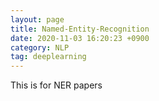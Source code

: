 ```yaml
---
layout: page 
title: Named-Entity-Recognition
date: 2020-11-03 16:20:23 +0900 
category: NLP
tag: deeplearning
---
```


This is for NER papers